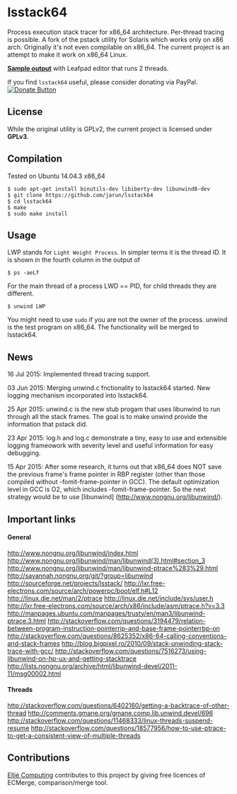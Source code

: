 # lsstack64
Process execution stack tracer for x86_64 architecture. Per-thread tracing is possible.
A fork of the pstack utility for Solaris which works only on x86 arch. Originally it's not even compilable on x86_64. The current project is an attempt to make it work on x86_64 Linux.

[**Sample output**](http://paste.ubuntu.com/11886313/) with Leafpad editor that runs 2 threads.

If you find `lsstack64` useful, please consider donating via PayPal.
[![Donate Button](https://img.shields.io/badge/paypal-donate-orange.svg)](https://www.paypal.com/cgi-bin/webscr?cmd=_s-xclick&hosted_button_id=RMLTQ76JSXJ4Q)

## License

While the original utility is GPLv2, the current project is licensed under **GPLv3**.

## Compilation
Tested on Ubuntu 14.04.3 x86_64

    $ sudo apt-get install binutils-dev libiberty-dev libunwind8-dev
    $ git clone https://github.com/jarun/lsstack64
    $ cd lsstack64
    $ make
    $ sudo make install

## Usage
LWP stands for `Light Weight Process`. In simpler terms it is the thread ID.
It is shown in the fourth column in the output of

    $ ps -aeLf
For the main thread of a process LWD == PID, for child threads they are different.

    $ unwind LWP

You might need to use `sudo` if you are not the owner of the process.
unwind is the test program on x86_64. The functionality will be merged to lsstack64.

## News

16 Jul 2015: Implemented thread tracing support.

03 Jun 2015: Merging unwind.c fnctionality to lsstack64 started. New logging mechanism incorporated into lsstack64.

25 Apr 2015: unwind.c is the new stub progam that uses libunwind to run through all the stack frames. The goal is to make unwind provide the information that pstack did.

23 Apr 2015: log.h and log.c demonstrate a tiny, easy to use and extensible logging frameowork with severity level and useful information for easy debugging.

15 Apr 2015: After some research, it turns out that x86_64 does NOT save the previous frame's frame pointer in RBP register (other than those compiled without -fomit-frame-pointer in GCC). The default optimization level in GCC is O2, which includes -fomit-frame-pointer. So the next strategy would be to use [libunwind] (http://www.nongnu.org/libunwind/).

## Important links
#### General
http://www.nongnu.org/libunwind/index.html
http://www.nongnu.org/libunwind/man/libunwind(3).html#section_3
http://www.nongnu.org/libunwind/man/libunwind-ptrace%283%29.html
http://savannah.nongnu.org/git/?group=libunwind
http://sourceforge.net/projects/lsstack/
http://lxr.free-electrons.com/source/arch/powerpc/boot/elf.h#L12
http://linux.die.net/man/2/ptrace
http://linux.die.net/include/sys/user.h
http://lxr.free-electrons.com/source/arch/x86/include/asm/ptrace.h?v=3.3
http://manpages.ubuntu.com/manpages/trusty/en/man3/libunwind-ptrace.3.html
http://stackoverflow.com/questions/3194479/relation-between-program-instruction-pointerrip-and-base-frame-pointerrbp-on
http://stackoverflow.com/questions/8625352/x86-64-calling-conventions-and-stack-frames
http://blog.bigpixel.ro/2010/09/stack-unwinding-stack-trace-with-gcc/
http://stackoverflow.com/questions/7516273/using-libunwind-on-hp-ux-and-getting-stacktrace
http://lists.nongnu.org/archive/html/libunwind-devel/2011-11/msg00002.html

#### Threads
http://stackoverflow.com/questions/6402160/getting-a-backtrace-of-other-thread
http://comments.gmane.org/gmane.comp.lib.unwind.devel/696
http://stackoverflow.com/questions/11468333/linux-threads-suspend-resume
http://stackoverflow.com/questions/18577956/how-to-use-ptrace-to-get-a-consistent-view-of-multiple-threads

## Contributions
[Ellié Computing](http://www.elliecomputing.com/) contributes to this project by giving free licences of ECMerge, comparison/merge tool.
